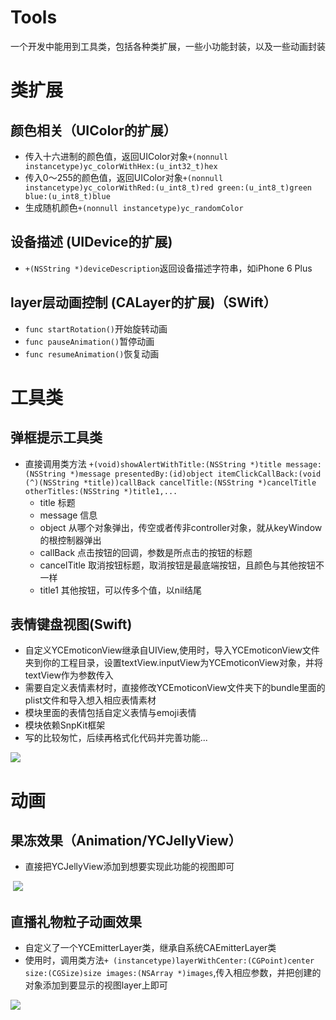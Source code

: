 # Tools
一个开发中能用到工具类，包括各种类扩展，一些小功能封装，以及一些动画封装

# 类扩展
## 颜色相关（UIColor的扩展）
- 传入十六进制的颜色值，返回UIColor对象`+(nonnull instancetype)yc_colorWithHex:(u_int32_t)hex`
- 传入0～255的颜色值，返回UIColor对象`+(nonnull instancetype)yc_colorWithRed:(u_int8_t)red green:(u_int8_t)green blue:(u_int8_t)blue` 
- 生成随机颜色`+(nonnull instancetype)yc_randomColor`

## 设备描述 (UIDevice的扩展)
- `+(NSString *)deviceDescription`返回设备描述字符串，如iPhone 6 Plus

## layer层动画控制 (CALayer的扩展)（SWift）
- `func startRotation()`开始旋转动画
- `func pauseAnimation()`暂停动画
- `func resumeAnimation()`恢复动画

# 工具类
## 弹框提示工具类
- 直接调用类方法 `+(void)showAlertWithTitle:(NSString *)title message:(NSString *)message presentedBy:(id)object itemClickCallBack:(void (^)(NSString *title))callBack cancelTitle:(NSString *)cancelTitle otherTitles:(NSString *)title1,...`
  - title 标题
  - message 信息
  - object 从哪个对象弹出，传空或者传非controller对象，就从keyWindow的根控制器弹出
  - callBack 点击按钮的回调，参数是所点击的按钮的标题
  - cancelTitle 取消按钮标题，取消按钮是最底端按钮，且颜色与其他按钮不一样
  - title1 其他按钮，可以传多个值，以nil结尾

## 表情键盘视图(Swift)
- 自定义YCEmoticonView继承自UIView,使用时，导入YCEmoticonView文件夹到你的工程目录，设置textView.inputView为YCEmoticonView对象，并将textView作为参数传入
- 需要自定义表情素材时，直接修改YCEmoticonView文件夹下的bundle里面的plist文件和导入想入相应表情素材
- 模块里面的表情包括自定义表情与emoji表情
- 模块依赖SnpKit框架
- 写的比较匆忙，后续再格式化代码并完善功能...

![](./Sources/emoticonView.gif)

# 动画
## 果冻效果（Animation/YCJellyView）
- 直接把YCJellyView添加到想要实现此功能的视图即可

  ![](./Sources/jellyView.gif)

## 直播礼物粒子动画效果
- 自定义了一个YCEmitterLayer类，继承自系统CAEmitterLayer类
- 使用时，调用类方法`+ (instancetype)layerWithCenter:(CGPoint)center size:(CGSize)size images:(NSArray *)images`,传入相应参数，并把创建的对象添加到要显示的视图layer上即可

![](./Sources/emitterLayer.gif)
